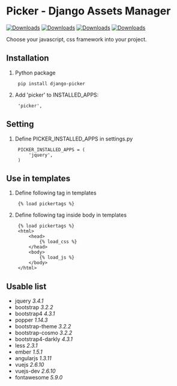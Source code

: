 Picker - Django Assets Manager
======

[![Downloads](https://img.shields.io/travis/shinznatkid/picker.svg)](https://travis-ci.org/shinznatkid/picker/)
[![Downloads](https://img.shields.io/pypi/dm/django-picker.svg)](https://pypi.python.org/pypi/django-picker/)
[![Downloads](https://img.shields.io/pypi/v/django-picker.svg)](https://pypi.python.org/pypi/django-picker/)
[![Downloads](https://img.shields.io/badge/license-MIT-blue.svg)](https://pypi.python.org/pypi/django-picker/)

Choose your javascript, css framework into your project.

Installation
------------
1. Python package

        pip install django-picker

2. Add 'picker' to INSTALLED_APPS:

        'picker',

Setting
------------
1. Define PICKER_INSTALLED_APPS in settings.py

        PICKER_INSTALLED_APPS = (
            'jquery',
        )

Use in templates
------------
1. Define following tag in templates

        {% load pickertags %}
2. Define following tag inside body in templates

        {% load pickertags %}
        <html>
            <head>
                {% load_css %}
            </head>
            <body>
                {% load_js %}
            </body>
        </html>
        

Usable list
------------
- jquery *3.4.1*
- bootstrap *3.2.2*
- bootstrap4 *4.3.1*
- popper *1.14.3*
- bootstrap-theme *3.2.2*
- bootstrap-cosmo *3.2.2*
- bootstrap4-darkly *4.3.1*
- less *2.3.1*
- ember *1.5.1*
- angularjs *1.3.11*
- vuejs *2.6.10*
- vuejs-dev *2.6.10*
- fontawesome *5.9.0*
